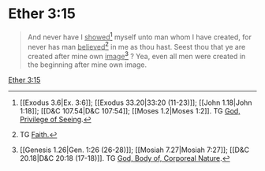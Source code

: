 # Ether 3:15

> And never have I <u>showed</u>[^a] myself unto man whom I have created, for never has man <u>believed</u>[^b] in me as thou hast. Seest thou that ye are created after mine own <u>image</u>[^c] ? Yea, even all men were created in the beginning after mine own image.

[Ether 3:15](https://www.churchofjesuschrist.org/study/scriptures/bofm/ether/3?lang=eng&id=p15#p15)


[^a]: [[Exodus 3.6|Ex. 3:6]]; [[Exodus 33.20|33:20 (11-23)]]; [[John 1.18|John 1:18]]; [[D&C 107.54|D&C 107:54]]; [[Moses 1.2|Moses 1:2]]. TG [God, Privilege of Seeing](https://www.churchofjesuschrist.org/study/scriptures/tg/god-privilege-of-seeing?lang=eng).
[^b]: TG [Faith.](https://www.churchofjesuschrist.org/study/scriptures/tg/faith?lang=eng)
[^c]: [[Genesis 1.26|Gen. 1:26 (26-28)]]; [[Mosiah 7.27|Mosiah 7:27]]; [[D&C 20.18|D&C 20:18 (17-18)]]. TG [God, Body of, Corporeal Nature](https://www.churchofjesuschrist.org/study/scriptures/tg/god-body-of-corporeal-nature?lang=eng).
